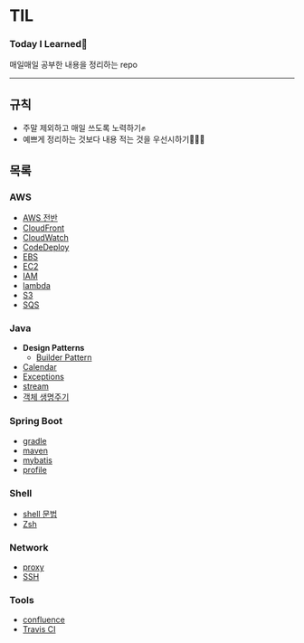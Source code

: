 # TIL

### Today I Learned🌷
매일매일 공부한 내용을 정리하는 repo

---

## 규칙
* 주말 제외하고 매일 쓰도록 노력하기✊
* 예쁘게 정리하는 것보다 내용 적는 것을 우선시하기👩🏻‍💻

## 목록

### AWS
* [AWS 전반](/aws/aws.md)
* [CloudFront](/aws/cloudfront.md)
* [CloudWatch](/aws/cloudwatch.md)
* [CodeDeploy](/aws/codedeploy.md)
* [EBS](/aws/ebs.md)
* [EC2](/aws/ec2.md)
* [IAM](/aws/iam.md)
* [lambda](/aws/lambda.md)
* [S3](/aws/s3.md)
* [SQS](/aws/sqs.md)

### Java
* **Design Patterns**
    * [Builder Pattern](/java/design-pattern/builder-pattern.md)
* [Calendar](/java/calendar.md)
* [Exceptions](/java/exceptions.md)
* [stream](/java/stream.md)
* [객체 생명주기](/java/life-cycle-of-objects.md)

### Spring Boot
* [gradle](/spring-boot/gradle.md)
* [maven](/spring-boot/maven.md)
* [mybatis](/spring-boot/mybatis.md)
* [profile](/spring-boot/profile.md)

### Shell
* [shell 문법](/shell/shell-grammar.md)
* [Zsh](/shell/zsh.md)

### Network
* [proxy](/network/proxy.md)
* [SSH](/network/ssh.md)

### Tools
* [confluence](/tools/confluence.md)
* [Travis CI](/tools/travis-ci.md)